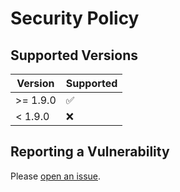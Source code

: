 # Security Policy

## Supported Versions

| Version  | Supported          |
| -------- | ------------------ |
| >= 1.9.0 | :white_check_mark: |
| < 1.9.0  | :x:                |

## Reporting a Vulnerability

Please [open an issue](https://github.com/vuepress-theme-hope/vuepress-theme-hope/issues/new?assignees=Mister-Hope&labels=bug&template=bug_report.md&title=%5BBug%5D).
